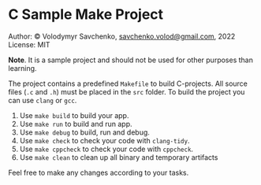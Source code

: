 # C Sample Make Project

Author: &copy; Volodymyr Savchenko, savchenko.volod@gmail.com, 2022
License: MIT

**Note**. It is a sample project and should not be used for other purposes than learning.

The project contains a predefined `Makefile` to build C-projects.
All source files (`.c` and `.h`) must be placed in the `src` folder.
To build the project you can use `clang` or `gcc`.

1. Use `make build` to build your app.
2. Use `make run` to build and run app.
3. Use `make debug` to build, run and debug.
4. Use `make check` to check your code with `clang-tidy`.
5. Use `make cppcheck` to check your code with `cppcheck`.
6. Use `make clean` to clean up all binary and temporary artifacts

Feel free to make any changes according to your tasks.
